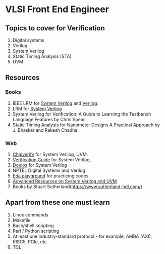# VLSI Front End Engineer

## Topics to cover for Verification
1. Digital systems
2. Verilog
3. System Verilog
4. Static Timing Analysis (STA)
5. UVM

## Resources
### Books
1. IEEE LRM for [System Verilog](https://www.francisz.cn/download/IEEE_Standard_1800-2012%20SystemVerilog.pdf) and [Verilog](https://www.eg.bucknell.edu/~csci320/2016-fall/wp-content/uploads/2015/08/verilog-std-1364-2005.pdf).
2. LRM for [System Verilog](http://courses.eees.dei.unibo.it/LABMPHSENG/wp-content/uploads/2016/02/SystemVerilog_3.1a.pdf)
2. System Verilog for Verification: A Guide to Learning the Testbench Language Features by Chris Spear.
3. Static Timing Analysis for Nanometer Designs A Practical Approach by J. Bhasker and Rakesh Chadha.

### Web
1. [Chipverify](https://www.chipverify.com/) for System Verilog, UVM.
2. [Verification Guide](https://verificationguide.com/) for System Verilog, 
3. [Doulos](https://www.doulos.com/knowhow/systemverilog/systemverilog-tutorials/) for System Verilog  
4. NPTEL Digital Systems and Verilog
5. [Eda playground](https://www.edaplayground.com/) for practicing codes
6. [Advanced Resources on System Verilog and UVM](http://www.sunburst-design.com/)
7. Books by Stuart Sutherland(https://www.sutherland-hdl.com/)

## Apart from these one must learn
1. Linux commands 
2. Makefile
3. Bash/shell scripting
4. Perl / Python scripting
5. At least one industry-standard protocol - for example, AMBA (AXI), RISC5, PCIe, etc.
6. TCL

